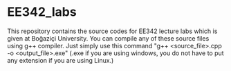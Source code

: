# EE342_labs
This repository contains the source codes for EE342 lecture labs which is given at Boğaziçi University.
You can compile any of these source files using g++ compiler.
Just simply use this command "g++ <source_file>.cpp -o <output_file>.exe" (.exe if you are using windows, you do not have to put any extension if you are using Linux.)
